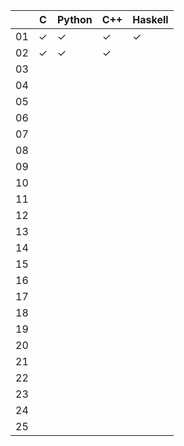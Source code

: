 |     | C | Python | C++ | Haskell |
|-----|---|--------|-----|---------|
| 01  | ✓ | ✓      | ✓   | ✓       |
| 02  | ✓ | ✓      | ✓   |         |
| 03  |   |        |     |         |
| 04  |   |        |     |         |
| 05  |   |        |     |         |
| 06  |   |        |     |         |
| 07  |   |        |     |         |
| 08  |   |        |     |         |
| 09  |   |        |     |         |
| 10  |   |        |     |         |
| 11  |   |        |     |         |
| 12  |   |        |     |         |
| 13  |   |        |     |         |
| 14  |   |        |     |         |
| 15  |   |        |     |         |
| 16  |   |        |     |         |
| 17  |   |        |     |         |
| 18  |   |        |     |         |
| 19  |   |        |     |         |
| 20  |   |        |     |         |
| 21  |   |        |     |         |
| 22  |   |        |     |         |
| 23  |   |        |     |         |
| 24  |   |        |     |         |
| 25  |   |        |     |         |